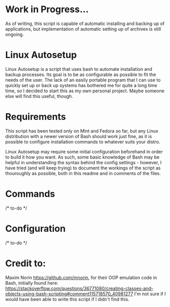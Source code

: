 # Work in Progress...
As of writing, this script is capable of automatic installing and backing up of applications, but implementation of automatic setting up of archives is still ongoing.
# Linux Autosetup
Linux Autosetup is a script that uses bash to automate installation and backup processes. Its goal is to be as configurable as possible to fit the needs of the user. The lack of an easily portable program that I can use to quickly set up or back up systems has bothered me for quite a long time time, so I decided to start this as my own personal project. Maybe someone else will find this useful, though.
# Requirements
This script has been tested only on Mint and Fedora so far, but any Linux distribution with a newer version of Bash should work just fine, as it is possible to configure installation commands to whatever suits your distro.

Linux Autosetup may require some initial configuration beforehand in order to build it how you want. As such, some basic knowledge of Bash may be helpful in understanding the syntax behind the config settings - however, I have tried (and will keep trying) to document the workings of the script as thouroughly as possible, both in this readme and in comments of the files.
# Commands
/* to-do */
# Configuration
/* to-do */
# Credit to:
Maxim Norin https://github.com/mnorin, for their OOP emulation code in Bash, initially found here: https://stackoverflow.com/questions/36771080/creating-classes-and-objects-using-bash-scripting#comment115718570_40981277 I'm not sure if I would have been able to write this script if I didn't find this.
